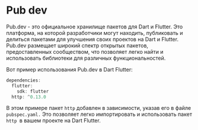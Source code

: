 # Pub dev

Pub.dev - это официальное хранилище пакетов для Dart и Flutter. Это платформа, на которой разработчики могут находить, публиковать и делиться пакетами для улучшения своих проектов на Dart и Flutter. Pub.dev размещает широкий спектр открытых пакетов, предоставленных сообществом, что позволяет легко найти и использовать библиотеки для различных функциональностей.

Вот пример использования Pub.dev в Dart Flutter:
```dart
dependencies:
  flutter:
    sdk: flutter
  http: ^0.13.0
```
В этом примере пакет `http` добавлен в зависимости, указав его в файле `pubspec.yaml.` Это позволяет легко импортировать и использовать пакет `http `в вашем проекте на Dart Flutter.